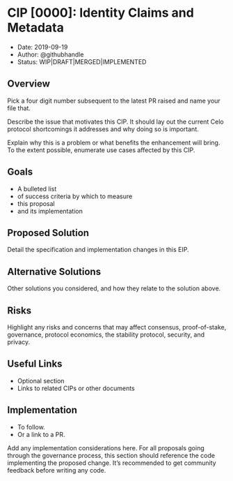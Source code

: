 # CIP [0000]: Identity Claims and Metadata

- Date: 2019-09-19
- Author: @githubhandle
- Status: WIP|DRAFT|MERGED|IMPLEMENTED

## Overview

Pick a four digit number subsequent to the latest PR raised and name your file that. 

Describe the issue that motivates this CIP. It should lay out the current Celo protocol shortcomings it addresses and why doing so is important. 

Explain why this is a problem or what benefits the enhancement will bring. To the extent possible, enumerate use cases affected by this CIP.

## Goals

- A bulleted list
- of success criteria by which to measure 
- this proposal 
- and its implementation

## Proposed Solution

Detail the specification and implementation changes in this EIP.

## Alternative Solutions

Other solutions you considered, and how they relate to the solution above.

## Risks

Highlight any risks and concerns that may affect consensus, proof-of-stake, governance, protocol economics, the stability protocol, security, and privacy.

## Useful Links

* Optional section
* Links to related CIPs or other documents

## Implementation

* To follow.
* Or a link to a PR.

Add any implementation considerations here. For all proposals going through the governance process, this section should reference the code implementing the proposed change. It’s recommended to get community feedback before writing any code.
